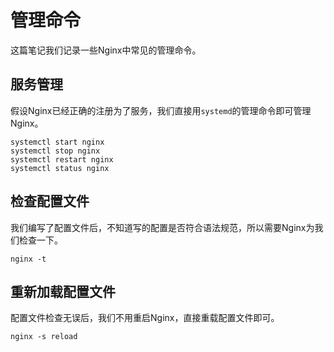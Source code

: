 # 管理命令

这篇笔记我们记录一些Nginx中常见的管理命令。

## 服务管理

假设Nginx已经正确的注册为了服务，我们直接用`systemd`的管理命令即可管理Nginx。

```
systemctl start nginx
systemctl stop nginx
systemctl restart nginx
systemctl status nginx
```

## 检查配置文件

我们编写了配置文件后，不知道写的配置是否符合语法规范，所以需要Nginx为我们检查一下。

```
nginx -t
```

## 重新加载配置文件

配置文件检查无误后，我们不用重启Nginx，直接重载配置文件即可。

```
nginx -s reload
```
